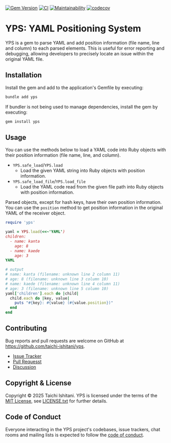 [![Gem Version](https://badge.fury.io/rb/yps.svg)](https://badge.fury.io/rb/yps)
[![CI](https://github.com/taichi-ishitani/yps/actions/workflows/ci.yml/badge.svg)](https://github.com/taichi-ishitani/yps/actions/workflows/ci.yml)
[![Maintainability](https://qlty.sh/gh/taichi-ishitani/projects/yps/maintainability.svg)](https://qlty.sh/gh/taichi-ishitani/projects/yps)
[![codecov](https://codecov.io/gh/taichi-ishitani/yps/graph/badge.svg?token=JwmT4kfLYG)](https://codecov.io/gh/taichi-ishitani/yps)

# YPS: YAML Positioning System

YPS is a gem to parse YAML and add position information (file name, line and column) to each parsed elements.
This is useful for error reporting and debugging, allowing developers to precisely locate an issue within the original YAML file.

## Installation

Install the gem and add to the application's Gemfile by executing:

```bash
bundle add yps
```

If bundler is not being used to manage dependencies, install the gem by executing:

```bash
gem install yps
```

## Usage

You can use the methods below to load a YAML code into Ruby objects with their position information (file name, line, and column).

* `YPS.safe_load`/`YPS.load`
    * Load the given YAML string into Ruby objects with position information.
* `YPS.safe_load_file`/`YPS.load_file`
    * Load the YAML code read from the given file path into Ruby objects with position information.

Parsed objects, except for hash keys, have their own position information.
You can use the `position` method to get position information in the original YAML of the receiver object.

```ruby
require 'yps'

yaml = YPS.load(<<~'YAML')
children:
  - name: kanta
    age: 8
  - name: kaede
    age: 3
YAML

# output
# name: kanta (filename: unknown line 2 column 11)
# age: 8 (filename: unknown line 3 column 10)
# name: kaede (filename: unknown line 4 column 11)
# age: 3 (filename: unknown line 5 column 10)
yaml['children'].each do |child|
  child.each do |key, value|
    puts "#{key}: #{value} (#{value.position})"
  end
end
```

## Contributing

Bug reports and pull requests are welcome on GitHub at https://github.com/taichi-ishitani/yps.

* [Issue Tracker](https://github.com/taichi-ishitani/yps/issues)
* [Pull Requesst](https://github.com/taichi-ishitani/yps/pulls)
* [Discussion](https://github.com/taichi-ishitani/yps/discussions)

## Copyright & License

Copyright &copy; 2025 Taichi Ishitani.
YPS is licensed under the terms of the [MIT License](https://opensource.org/licenses/MIT), see [LICENSE.txt](LICENSE.txt) for further details.

## Code of Conduct

Everyone interacting in the YPS project's codebases, issue trackers, chat rooms and mailing lists is expected to follow the [code of conduct](https://github.com/taichi-ishitani/yps/blob/master/CODE_OF_CONDUCT.md).
